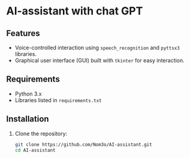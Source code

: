 # AI-assistant with chat GPT

## Features

- Voice-controlled interaction using `speech_recognition` and `pyttsx3` libraries.
- Graphical user interface (GUI) built with `tkinter` for easy interaction.

## Requirements

- Python 3.x
- Libraries listed in `requirements.txt`

## Installation

1. Clone the repository:
   ```bash
   git clone https://github.com/Nom3o/AI-assistant.git
   cd AI-assistant
